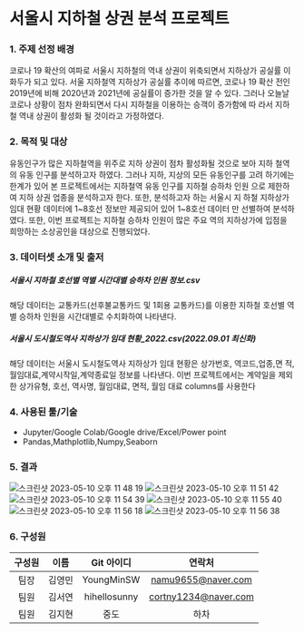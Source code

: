 #  서울시 지하철 상권 분석 프로젝트

### 1. 주제 선정 배경

코로나 19 확산의 여파로 서울시 지하철의 역내 상권이 위축되면서 지하상가 공실률
이 화두가 되고 있다. 서울 지하철역 지하상가 공실률 추이에 따르면, 코로나 19 확산
전인 2019년에 비해 2020년과 2021년에 공실률이 증가한 것을 알 수 있다. 그러나
오늘날 코로나 상황이 점차 완화되면서 다시 지하철을 이용하는 승객이 증가함에 따
라서 지하철 역내 상권이 활성화 될 것이라고 가정하였다.

### 2. 목적 및 대상

유동인구가 많은 지하철역을 위주로 지하 상권이 점차 활성화될 것으로 보아 지하
철역의 유동 인구를 분석하고자 하였다. 그러나 지하, 지상의 모든 유동인구를 고려
하기에는 한계가 있어 본 프로젝트에서는 지하철역 유동 인구를 지하철 승하차 인원
으로 제한하여 지하 상권 업종을 분석하고자 한다. 또한, 분석하고자 하는 서울시 지
하철 지하상가 임대 현황 데이터에 1~8호선 정보만 제공되어 있어 1~8호선 데이터
만 선별하여 분석하였다. 또한, 이번 프로젝트는 지하철 승하차 인원이 많은 주요 역의
지하상가에 입점을 희망하는 소상공인을 대상으로 진행되었다.

### 3. 데이터셋 소개 및 출저

##### 서울시 지하철 호선별 역별 시간대별 승하차 인원 정보.csv
해당 데이터는 교통카드(선후불교통카드 및 1회용 교통카드)를 이용한 지하철 호선별
역별 승하차 인원을 시간대별로 수치화하여 나타낸다.

##### 서울시 도시철도역사 지하상가 임대 현황_2022.csv(2022.09.01 최신화)
해당 데이터는 서울시 도시철도역사 지하상가 임대 현황은 상가번호, 역코드,업종,면
적,월임대료,계약시작일,계약종료일 정보를 나타낸다.
이번 프로젝트에서는 계약일을 제외한 상가유형, 호선, 역사명, 월임대료, 면적, 월임
대료 columns를 사용한다


### 4. 사용된 툴/기술
- Jupyter/Google Colab/Google drive/Excel/Power point
- Pandas,Mathplotlib,Numpy,Seaborn


### 5. 결과
![스크린샷 2023-05-10 오후 11 48 19](https://github.com/YoungMinSW/Team_project/assets/109095108/84a0a6eb-5d1d-4c15-b4b3-9de3510dc576)
![스크린샷 2023-05-10 오후 11 51 42](https://github.com/YoungMinSW/Team_project/assets/109095108/0abab491-e4d4-400b-8b07-daeebcbaf242)
![스크린샷 2023-05-10 오후 11 54 39](https://github.com/YoungMinSW/Team_project/assets/109095108/48056b26-cf59-434f-9a8f-01e0d71143f3)
![스크린샷 2023-05-10 오후 11 55 40](https://github.com/YoungMinSW/Team_project/assets/109095108/66d22fd9-50a5-429b-9a45-9af77e49213e)
![스크린샷 2023-05-10 오후 11 56 18](https://github.com/YoungMinSW/Team_project/assets/109095108/012e8f03-517f-4966-9736-b724a362b4f4)
![스크린샷 2023-05-10 오후 11 56 38](https://github.com/YoungMinSW/Team_project/assets/109095108/56f47bb9-df23-4224-832f-817848e00862)



### 6. 구성원
|구성원|이름|Git 아이디|연락처|
|:-----:|:-----:|:-----:|:-----:|
|팀장|김영민|YoungMinSW|namu9655@naver.com|
|팀원|김서연|hihellosunny|cortny1234@naver.com|
|팀원|김지현|중도|하차|






